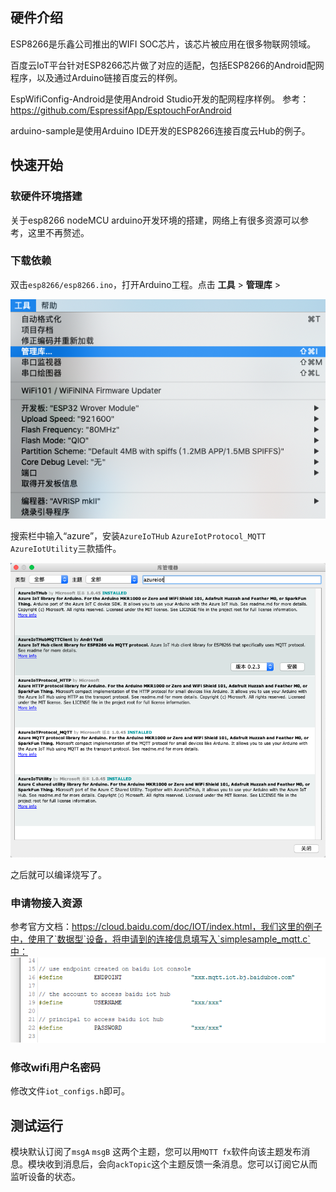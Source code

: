 ## 硬件介绍

ESP8266是乐鑫公司推出的WIFI SOC芯片，该芯片被应用在很多物联网领域。

百度云IoT平台针对ESP8266芯片做了对应的适配，包括ESP8266的Android配网程序，以及通过Arduino链接百度云的样例。

EspWifiConfig-Android是使用Android Studio开发的配网程序样例。
参考： https://github.com/EspressifApp/EsptouchForAndroid

arduino-sample是使用Arduino IDE开发的ESP8266连接百度云Hub的例子。

## 快速开始

### 软硬件环境搭建

关于esp8266 nodeMCU arduino开发环境的搭建，网络上有很多资源可以参考，这里不再赘述。


### 下载依赖

双击`esp8266/esp8266.ino`，打开Arduino工程。点击 **工具** > **管理库** > 

![credentials.png](pics/library.png)

搜索栏中输入“azure”，安装`AzureIoTHub` `AzureIotProtocol_MQTT` `AzureIotUtility`三款插件。

![credentials.png](pics/add-azure-iot-plugin.png)

之后就可以编译烧写了。


### 申请物接入资源

参考官方文档：https://cloud.baidu.com/doc/IOT/index.html，我们这里的例子中，使用了`数据型`设备，将申请到的连接信息填写入`simplesample_mqtt.c`中：
![credentials.png](pics/credentials.png)

### 修改wifi用户名密码

修改文件`iot_configs.h`即可。


## 测试运行
模块默认订阅了`msgA` `msgB` 这两个主题，您可以用`MQTT fx`软件向该主题发布消息。模块收到消息后，会向`ackTopic`这个主题反馈一条消息。您可以订阅它从而监听设备的状态。